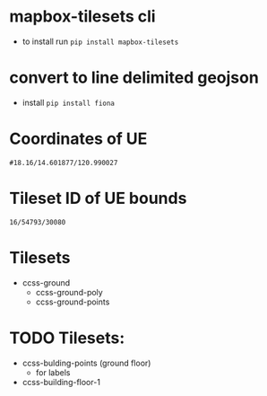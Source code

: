 # mapbox-tilesets cli
- to install run ```pip install mapbox-tilesets```
# convert to line delimited geojson
- install ```pip install fiona```
# Coordinates of UE
```
#18.16/14.601877/120.990027
```
# Tileset ID of UE bounds
 ```
16/54793/30080
```
# Tilesets
- ccss-ground
    - ccss-ground-poly
    - ccss-ground-points
# TODO Tilesets:
- ccss-bulding-points (ground floor)
    - for labels
- ccss-building-floor-1
